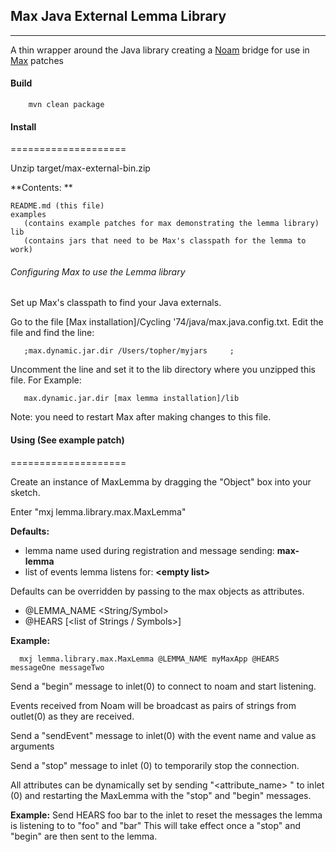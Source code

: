 ## Max Java External Lemma Library
------------------------

A thin wrapper around the Java library creating a [Noam](https://github.com/ideo/noam) bridge for use in [Max](http://cycling74.com/products/max/) patches 

#### Build 


        mvn clean package
        
#### Install 
====================


Unzip target/max-external-bin.zip 
       
**Contents: **

	README.md (this file)
	examples
       (contains example patches for max demonstrating the lemma library)
	lib
	   (contains jars that need to be Max's classpath for the lemma to work)

###### Configuring Max to use the Lemma library

Set up Max's classpath to find your Java externals.

Go to the file [Max installation]/Cycling '74/java/max.java.config.txt.
Edit the file and find the line:

       ;max.dynamic.jar.dir /Users/topher/myjars     ;

Uncomment the line and set it to the lib directory where you unzipped this file.
For Example:

       max.dynamic.jar.dir [max lemma installation]/lib

Note: you need to restart Max after making changes to this file.


#### Using (See example patch)
====================


Create an instance of MaxLemma by dragging the "Object" box into your sketch.

Enter "mxj lemma.library.max.MaxLemma"

**Defaults:** 

* lemma name used during registration and message sending: **max-lemma**
* list of events lemma listens for: **\<empty list>**

Defaults can be overridden by passing to the max objects as attributes.

* @LEMMA_NAME <String/Symbol>
* @HEARS [<list of Strings / Symbols>]

**Example:**

      mxj lemma.library.max.MaxLemma @LEMMA_NAME myMaxApp @HEARS messageOne messageTwo

Send a "begin" message to inlet(0) to connect to noam and start listening.

Events received from Noam will be broadcast as pairs of strings from outlet(0) as they are received.

Send a "sendEvent" message to inlet(0) with the event name and value as arguments

Send a "stop" message to inlet (0) to temporarily stop the connection.

All attributes can be dynamically set by sending "<attribute_name> <argument messages>" to inlet (0) and restarting the
MaxLemma with the "stop" and "begin" messages.

**Example:**
Send
  HEARS foo bar
to the inlet to reset the messages the lemma is listening to to "foo" and "bar"
This will take effect once a "stop" and "begin" are then sent to the lemma.


